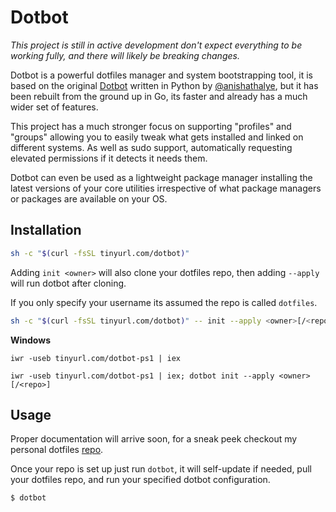 # Dotbot

*This project is still in active development don't expect everything to be working fully, and there will likely be breaking changes.*

Dotbot is a powerful dotfiles manager and system bootstrapping tool, it is based on the original [Dotbot](https://github.com/anishathalye/dotbot) written in Python by [@anishathalye](https://github.com/anishathalye), but it has been rebuilt from the ground up in Go, its faster and already has a much wider set of features.

This project has a much stronger focus on supporting "profiles" and "groups" allowing you to easily tweak what gets installed and linked on different systems. As well as sudo support, automatically requesting elevated permissions if it detects it needs them.

Dotbot can even be used as a lightweight package manager installing the latest versions of your core utilities irrespective of what package managers or packages are available on your OS.

## Installation

```bash
sh -c "$(curl -fsSL tinyurl.com/dotbot)"
```

Adding `init <owner>` will also clone your dotfiles repo, then adding `--apply` will run dotbot after cloning.

If you only specify your username its assumed the repo is called `dotfiles`.

```bash
sh -c "$(curl -fsSL tinyurl.com/dotbot)" -- init --apply <owner>[/<repo>]
```

**Windows**

```pwsh
iwr -useb tinyurl.com/dotbot-ps1 | iex
```

```pwsh
iwr -useb tinyurl.com/dotbot-ps1 | iex; dotbot init --apply <owner>[/<repo>]
```

## Usage

Proper documentation will arrive soon, for a sneak peek checkout my personal dotfiles [repo](https://github.com/jcwillox/dotfiles).

Once your repo is set up just run `dotbot`, it will self-update if needed, pull your dotfiles repo, and run your specified dotbot configuration.

```bash
$ dotbot
```
